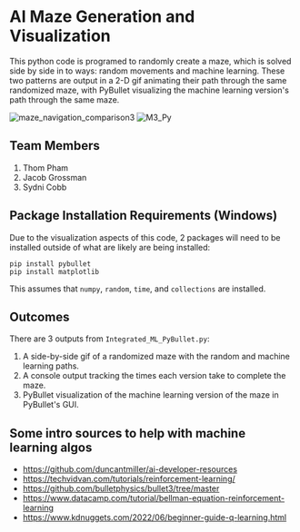 # AI Maze Generation and Visualization
This python code is programed to randomly create a maze, which is solved side by side in to ways: random movements and machine learning. These two patterns are output in a 2-D gif animating their path through the same randomized maze, with PyBullet visualizing the machine learning version's path through the same maze.

![maze_navigation_comparison3](https://github.com/user-attachments/assets/f0ea7744-c3eb-4527-837d-aee01ca043f2) 
![M3_Py](https://github.com/user-attachments/assets/d9e11b0e-27ad-4dc1-819f-03c536ebae23)

## Team Members
1. Thom Pham
2. Jacob Grossman
3. Sydni Cobb

## Package Installation Requirements (Windows)
Due to the visualization aspects of this code, 2 packages will need to be installed outside of what are likely are being installed:

```
pip install pybullet
pip install matplotlib
```
This assumes that `numpy`, `random`, `time`, and `collections` are installed. 

## Outcomes
There are 3 outputs from `Integrated_ML_PyBullet.py`:
1. A side-by-side gif of a randomized maze with the random and machine learning paths.
2. A console output tracking the times each version take to complete the maze.
3. PyBullet visualization of the machine learning version of the maze in PyBullet's GUI.

## Some intro sources to help with machine learning algos
- https://github.com/duncantmiller/ai-developer-resources
- https://techvidvan.com/tutorials/reinforcement-learning/
- https://github.com/bulletphysics/bullet3/tree/master
- https://www.datacamp.com/tutorial/bellman-equation-reinforcement-learning
- https://www.kdnuggets.com/2022/06/beginner-guide-q-learning.html
